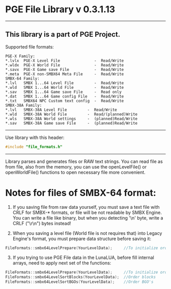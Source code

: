 # PGE File Library v 0.3.1.13
----
This library is a part of PGE Project.
----
Supported file formats:

```
PGE-X Family:
*.lvlx  PGE-X Level File               -  Read/Write
*.wldx  PGE-X World File               -  Read/Write
*.savx  PGE-X Game save File           -  Read/Write
*.meta  PGE-X non-SMBX64 Meta File     -  Read/Write
SMBX-64 Family:
*.lvl   SMBX 1...64 Level File         -  Read/Write
*.wld   SMBX 1...64 World File         -  Read/Write
*.sav   SMBX 1...64 Game save File     -  Read only
*.dat   SMBX 1...64 Game config File   -  Read/Write
*.txt   SMBX64 NPC Custom text config  -  Read/Write
SMBX-38A Family:
*.lvl   SMBX-38A Level File         -  Read/Write
*.wld   SMBX-38A World File         -  Read/(planned)Write
*.wls   SMBX-38A World settings     -  (planned)Read/Write
*.sav   SMBX-38A Game save File     -  (planned)Read/Write
```

----
Use library with this header:

```cpp
#include "file_formats.h"
```

----

Library parses and generates files or RAW text strings.
You can read file as from file, also from the memory,
you can use the openLevelFile() or openWorldFile() functions to open
necessary file more convenient.

# Notes for files of SMBX-64 format:
1) If you saving file from raw data yourself, you must save a text file with CRLF
for SMBX-* formats, or file will be not readable by SMBX Engine.
You can write a file like binary, but when you detecting '\n' byte,
write a CRLF ("\r\n") bytes instead!

2) When you saving a level file (World file is not requires that) into Legacy Engine's format,
you must prepare data structure before saving it:
```C++
FileFormats::smbx64LevelPrepare(YourLevelData);     //To initialize order priorities fields and mark all star NPCs
```

3) If you trying to use PGE File data in the LunaLUA, before fill internal arrays, need to apply next set of the functions:

```C++
FileFormats::smbx64LevelPrepare(YourLevelData);     //To initialize order priorities fields and mark all star NPCs
FileFormats::smbx64LevelSortBlocks(YourLevelData);  //Order blocks
FileFormats::smbx64LevelSortBGOs(YourLevelData);    //Order BGO's
```

